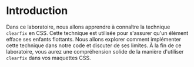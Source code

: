 # Introduction

Dans ce laboratoire, nous allons apprendre à connaître la technique `clearfix` en CSS. Cette technique est utilisée pour s'assurer qu'un élément efface ses enfants flottants. Nous allons explorer comment implémenter cette technique dans notre code et discuter de ses limites. À la fin de ce laboratoire, vous aurez une compréhension solide de la manière d'utiliser `clearfix` dans vos maquettes CSS.
